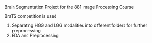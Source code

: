 Brain Segmentation Project for the 881 Image Processing Course

BraTS competition is used 

1) Separating HGG and LGG modalities into different folders for further preprocessing 
2) EDA and Preprocessing 
